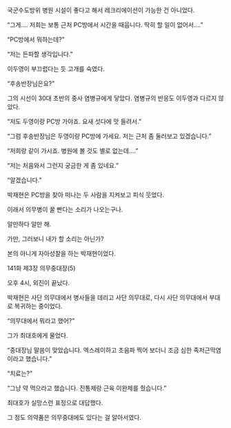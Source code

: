 국군수도방위 병원 시설이 좋다고 해서 레크리에이션이 가능한 건 아니었다.

“그게.... 저희는 보통 근처 PC방에서 시간을 때웁니다. 딱히 할 일이 없어서....”

“PC방에서 뭐하는데?”

“저는 든파할 생각입니다.”

이두영이 부끄럽다는 듯 고개를 숙였다.

“후송반장님은요?”

그의 시선이 30대 초반의 중사 염병규에게 닿았다. 염병규의 반응도 이두영과 다르지 않았다.

“저도 두영이랑 PC방 가야죠. 요새 섯다에 맛 들려서.”

“그럼 후송반장님은 두영이랑 PC방에 가세요. 저는 근처 좀 둘러보고 있겠습니다.”

“저희랑 같이 가시죠. 병원에 볼 것도 별로 없는데....”

“저는 처음와서 그런지 궁금한 게 좀 있네요.”

“알겠습니다.”

박재현은 PC방을 찾아 떠나는 두 사람을 지켜보고 피식 웃었다.

이래서 의무병이 꿀 빤다는 소리가 나오는구나.

알만하다 알만 해.

가만, 그러보니 내가 할 소리는 아닌가?

본의 아니게 자아성찰을 하는 박재현이었다.

141화 제3장 의무중대장(5)

오후 4시, 외진이 끝났다.

박재현은 사단 의무대에서 병사들을 데리고 사단 의무대로, 다시 사단 의무대에서 부대로 복귀하는 중이었다.

“의무대에서 뭐라고 했어?”

그가 최대호에게 물었다.

“중대장님 말씀이 맞았습니다. 엑스레이하고 초음파 찍어 보더니 조금 심한 족저근막염이라고 했습니다.”

“치료는?”

“그냥 약 먹으라고 했습니다. 진통제랑 근육 이완제를 줬습니다.”

최대호가 실망스런 표정으로 대답했다.

그 정도 의약품은 의무중대에도 있다는 걸 알아서였다.